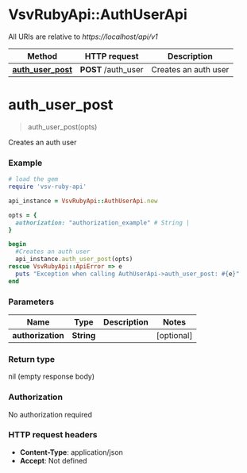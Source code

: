 # VsvRubyApi::AuthUserApi

All URIs are relative to *https://localhost/api/v1*

Method | HTTP request | Description
------------- | ------------- | -------------
[**auth_user_post**](AuthUserApi.md#auth_user_post) | **POST** /auth_user | Creates an auth user


# **auth_user_post**
> auth_user_post(opts)

Creates an auth user

### Example
```ruby
# load the gem
require 'vsv-ruby-api'

api_instance = VsvRubyApi::AuthUserApi.new

opts = { 
  authorization: "authorization_example" # String | 
}

begin
  #Creates an auth user
  api_instance.auth_user_post(opts)
rescue VsvRubyApi::ApiError => e
  puts "Exception when calling AuthUserApi->auth_user_post: #{e}"
end
```

### Parameters

Name | Type | Description  | Notes
------------- | ------------- | ------------- | -------------
 **authorization** | **String**|  | [optional] 

### Return type

nil (empty response body)

### Authorization

No authorization required

### HTTP request headers

 - **Content-Type**: application/json
 - **Accept**: Not defined



